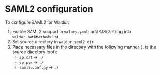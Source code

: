 # SAML2 configuration

To configure SAML2 for Waldur:

1. Enable SAML2 support in `values.yaml`:
    add `SAML2` string into `waldur.authMethods` list
2. Set source directory in `waldur.saml2.dir`
3. Place necessary files in the directory
    with the following manner (`.` is the source directory root):
    - `sp.crt` -> `./`
    - `sp.pem` -> `./`
    - `saml2.conf.py` -> `./`
